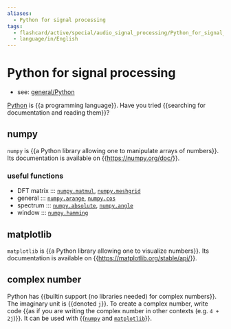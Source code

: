 ```yaml
---
aliases:
  - Python for signal processing
tags:
  - flashcard/active/special/audio_signal_processing/Python_for_signal_processing
  - language/in/English
---
```


# Python for signal processing

- see: [general/Python](../../general/Python%20(programming%20language).md)

[Python](../../general/Python%20(programming%20language).md) is {{a programming language}}. Have you tried {{searching for documentation and reading them}}? <!--SR:!2024-10-23,55,310!2024-10-31,63,310-->

## numpy

`numpy` is {{a Python library allowing one to manipulate arrays of numbers}}. Its documentation is available on {{<https://numpy.org/doc/>}}. <!--SR:!2024-10-29,59,319!2024-11-02,63,319-->

### useful functions

- DFT matrix ::: [`numpy.matmul`](https://numpy.org/doc/stable/reference/generated/numpy.matmul.html), [`numpy.meshgrid`](https://numpy.org/doc/stable/reference/generated/numpy.meshgrid.html) <!--SR:!2024-11-05,52,320!2024-11-01,48,320-->
- general ::: [`numpy.arange`](https://numpy.org/doc/stable/reference/generated/numpy.arange.html), [`numpy.cos`](https://numpy.org/doc/stable/reference/generated/numpy.cos.html) <!--SR:!2025-02-26,146,319!2024-10-26,57,319-->
- spectrum ::: [`numpy.absolute`](https://numpy.org/doc/stable/reference/generated/numpy.absolute.html), [`numpy.angle`](https://numpy.org/doc/stable/reference/generated/numpy.angle.html) <!--SR:!2024-11-06,51,320!2024-12-06,80,340-->
- window ::: [`numpy.hamming`](https://numpy.org/doc/stable/reference/generated/numpy.hamming.html) <!--SR:!2024-10-19,47,299!2024-11-10,69,319-->

## matplotlib

`matplotlib` is {{a Python library allowing one to visualize numbers}}. Its documentation is available on {{<https://matplotlib.org/stable/api/>}}. <!--SR:!2024-10-25,56,319!2024-11-01,62,319-->

## complex number

Python has {{builtin support (no libraries needed) for complex numbers}}. The imaginary unit is {{denoted `j`}}. To create a complex number, write code {{as if you are writing the complex number in other contexts (e.g. `4 + 2j`)}}. It can be used with {{[`numpy`](#numpy) and [`matplotlib`](#matplotlib)}}. <!--SR:!2024-11-11,70,319!2024-11-17,75,319!2024-11-07,66,319!2024-11-09,68,319-->
